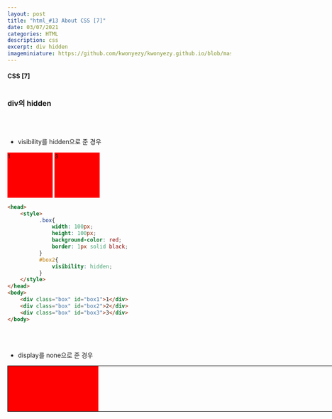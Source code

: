 ```yaml
---
layout: post
title: "html_#13 About CSS [7]"
date: 03/07/2021
categories: HTML
description: css
excerpt: div hidden
imageminiature: https://github.com/kwonyezy/kwonyezy.github.io/blob/master/_posts/pictures/skyimg.jpg?raw=true
---
```

#### CSS [7] <br><br>

### div의 hidden
 <br><br>

- visibility를 hidden으로 준 경우 <br>
<head>
    <style>
          .box{
              width: 100px;
              height: 100px;
              background-color: red;
              border: 1px solid black;
          }
          #box2{
              visibility: hidden;
          }
    </style>
</head>
<body>
    <div class="box" id="box1">1</div>
    <div class="box" id="box2">2</div>
    <div class="box" id="box3">3</div>
</body>



```html
<head>
    <style>
          .box{
              width: 100px;
              height: 100px;
              background-color: red;
              border: 1px solid black;
          }
          #box2{
              visibility: hidden;
          }
    </style>
</head>
<body>
    <div class="box" id="box1">1</div>
    <div class="box" id="box2">2</div>
    <div class="box" id="box3">3</div>
</body>
```


<br><br>


- display를 none으로 준 경우 <br>

<head>
      <style>
            #warp{
                width: 1024px;
                margin: 0 auto;
                border: 1px solid black;
                font-size: 0;
            }
            .box{
                width: 100px;
                height: 100px;
                border: 1px solid red;
                display: inline-block;
                font-size: 12px;
            }
            #box2{
                display: none; /* visibilty 랑 "유사" */
            }
      </style>
</head>
<body>
    <div id="warp">
        <div class="box" id="box1"></div>
        <div class="box" id="box2"></div>
        <div class="box" id="box3"></div>
</body>
  
  
  
  
  
  
  ```html
<head>
<head>
      <style>
            #warp{
                width: 1024px;
                margin: 0 auto;
                border: 1px solid black;
                font-size: 0;
            }
            .box{
                width: 100px;
                height: 100px;
                border: 1px solid red;
                display: inline-block;
                font-size: 12px;
            }
            #box2{
                display: none; /* visibilty 랑 "유사" */
            }
      </style>
</head>
<body>
    <div id="warp">
        <div class="box" id="box1"></div>
        <div class="box" id="box2"></div>
        <div class="box" id="box3"></div>
</body>
```
